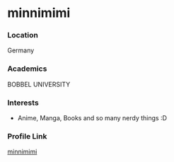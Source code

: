 # minnimimi

### Location

Germany
### Academics

BOBBEL UNIVERSITY

### Interests

- Anime, Manga, Books and so many nerdy things :D

### Profile Link

[minnimimi](https://github.com/minnimimi)

